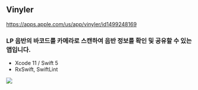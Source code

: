 
## Vinyler

https://apps.apple.com/us/app/vinyler/id1499248169

### LP 음반의 바코드를 카메라로 스캔하여 음반 정보를 확인 및 공유할 수 있는 앱입니다.
   * Xcode 11 / Swift 5
   * RxSwift, SwiftLint
	
![](https://github.com/miiiiiin/Vinyler/tree/master/images/appstoreinfo.png)
